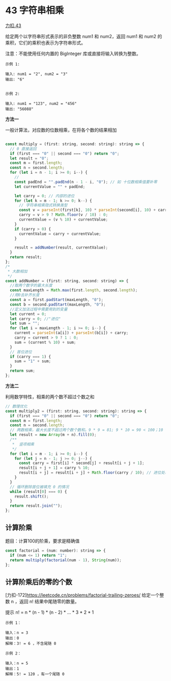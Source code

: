 # 43 字符串相乘

[力扣.43](https://leetcode.cn/problems/multiply-strings/)

给定两个以字符串形式表示的非负整数 num1 和 num2，返回 num1 和 num2 的乘积，它们的乘积也表示为字符串形式。

注意：不能使用任何内置的 BigInteger 库或直接将输入转换为整数。

```shell
示例 1:

输入: num1 = "2", num2 = "3"
输出: "6"


示例 2:

输入: num1 = "123", num2 = "456"
输出: "56088"
```

**方法一**

一般计算法，对应数的位数相乘，在将各个数的结果相加

```javascript

const multiply = (first: string, second: string): string => {
  // 0 直接返回
  if (first === "0" || second === "0") return "0";
  let result = "0";
  const m = first.length;
  const n = second.length;
  for (let i = n - 1; i >= 0; i--) {
    //
    const padEnd = "".padEnd(n - 1 - i, "0"); // 如 十位数相乘值要补零
    let currentValue = "" + padEnd;

    let carry = 0; // 内部的进位
    for (let k = m - 1; k >= 0; k--) {
      // 字符串相乘隐式转换类型
      const v = parseInt(first[k], 10) * parseInt(second[i], 10) + carry;
      carry = v > 9 ? Math.floor(v / 10) : 0;
      currentValue = (v % 10) + currentValue;
    }
    if (carry > 0) {
      currentValue = carry + currentValue;
    }

    result = addNumber(result, currentValue);
  }
  return result;
};
/*
 * 大数相加
 */
const addNumber = (first: string, second: string) => {
  //取两个数字的最大长度
  const maxLength = Math.max(first.length, second.length);
  //用0去补齐长度
  const a = first.padStart(maxLength, "0");
  const b = second.padStart(maxLength, "0");
  //定义加法过程中需要用到的变量
  let current = 0;
  let carry = 0; //"进位"
  let sum = "";
  for (let i = maxLength - 1; i >= 0; i--) {
    current = parseInt(a[i]) + parseInt(b[i]) + carry;
    carry = current > 9 ? 1 : 0;
    sum = (current % 10) + sum;
  }
  // 首位进位
  if (carry === 1) {
    sum = "1" + sum;
  }
  return sum;
};
```

**方法二** 

利用数学特性，相乘的两个数不超过个数之和

```javascript
// 数理优化
const multiply2 = (first: string, second: string): string => {
  if (first === "0" || second === "0") return "0";
  const m = first.length;
  const n = second.length;
  // 两数相乘，最大长度不超过两个数个数和。9 * 9 = 81; 9 * 10 = 90 < 100；10 * 10 = 100 < 1000
  let result = new Array(m + n).fill(0); 
  /**
   *  竖项相乘
   */
  for (let i = m - 1; i >= 0; i--) {
    for (let j = n - 1; j >= 0; j--) {
      const carry = first[i] * second[j] + result[i + j + 1];
      result[i + j + 1] = carry % 10; 
      result[i + j] = result[i + j] + Math.floor(carry / 10); // 进位处理
    }
  }
  // 循环删除首位被填充 0 的情况
  while (result[0] === 0) {
    result.shift();
  }
  return result.join("");
};
```


## 计算阶乘

题目：计算100的阶乘，要求是精确值

```javascript
const factorial = (num: number): string => {
  if (num <= 1) return "1";
  return multiply(factorial(num - 1), String(num));
};
```


## 计算阶乘后的零的个数

[力扣-172]https://leetcode.cn/problems/factorial-trailing-zeroes/
给定一个整数 n ，返回 n! 结果中尾随零的数量。

提示 n! = n * (n - 1) * (n - 2) * ... * 3 * 2 * 1


```shell
示例 1：

输入：n = 3
输出：0
解释：3! = 6 ，不含尾随 0

示例 2：

输入：n = 5
输出：1
解释：5! = 120 ，有一个尾随 0
```